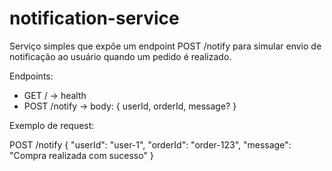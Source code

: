 # notification-service

Serviço simples que expõe um endpoint POST /notify para simular envio de notificação ao usuário quando um pedido é realizado.

Endpoints:
- GET / -> health
- POST /notify -> body: { userId, orderId, message? }

Exemplo de request:

POST /notify
{
  "userId": "user-1",
  "orderId": "order-123",
  "message": "Compra realizada com sucesso"
}
